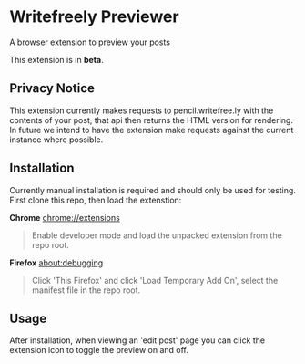 # Writefreely Previewer
A browser extension to preview your posts

This extension is in **beta**.

## **Privacy Notice**
This extension currently makes requests to pencil.writefree.ly with the contents of your post, that api then returns the HTML version for rendering. In future we intend to have the extension make requests against the current instance where possible.

## Installation
Currently manual installation is required and should only be used for testing. First clone this repo, then load the extenstion:

**Chrome** [chrome://extensions](chrome://extensions)
> Enable developer mode and load the unpacked extension from the repo root.

**Firefox** [about:debugging](about:debugging)
> Click 'This Firefox' and click 'Load Temporary Add On', select the manifest file in the repo root.

## Usage
After installation, when viewing an 'edit post' page you can click the extension icon to toggle the preview on and off.
